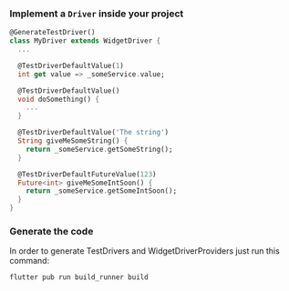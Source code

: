 ### Implement a `Driver` inside your project

```dart
@GenerateTestDriver()
class MyDriver extends WidgetDriver {
  ...

  @TestDriverDefaultValue(1)
  int get value => _someService.value;

  @TestDriverDefaultValue()
  void doSomething() {
    ...
  }

  @TestDriverDefaultValue('The string')
  String giveMeSomeString() {
    return _someService.getSomeString();
  }

  @TestDriverDefaultFutureValue(123)
  Future<int> giveMeSomeIntSoon() {
    return _someService.getSomeIntSoon();
  }
}
```

### Generate the code

In order to generate TestDrivers and WidgetDriverProviders just run this command:

```console
flutter pub run build_runner build
```